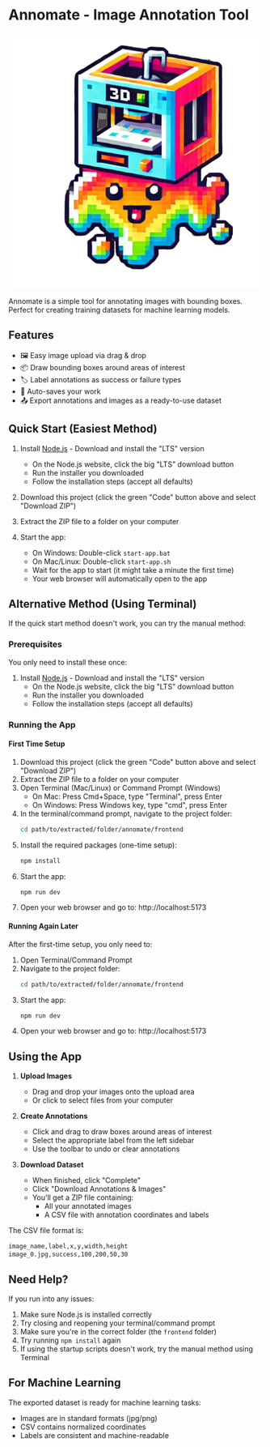# Annomate - Image Annotation Tool

![Annomate](./frontend/src/assets/mascot.png)

Annomate is a simple tool for annotating images with bounding boxes. Perfect for creating training datasets for machine learning models.

## Features
- 🖼️ Easy image upload via drag & drop
- 📦 Draw bounding boxes around areas of interest
- 🏷️ Label annotations as success or failure types
- 💾 Auto-saves your work
- 📤 Export annotations and images as a ready-to-use dataset

## Quick Start (Easiest Method)

1. Install [Node.js](https://nodejs.org/) - Download and install the "LTS" version
   - On the Node.js website, click the big "LTS" download button
   - Run the installer you downloaded
   - Follow the installation steps (accept all defaults)

2. Download this project (click the green "Code" button above and select "Download ZIP")

3. Extract the ZIP file to a folder on your computer

4. Start the app:
   - On Windows: Double-click `start-app.bat`
   - On Mac/Linux: Double-click `start-app.sh`
   - Wait for the app to start (it might take a minute the first time)
   - Your web browser will automatically open to the app

## Alternative Method (Using Terminal)

If the quick start method doesn't work, you can try the manual method:

### Prerequisites
You only need to install these once:
1. Install [Node.js](https://nodejs.org/) - Download and install the "LTS" version
   - On the Node.js website, click the big "LTS" download button
   - Run the installer you downloaded
   - Follow the installation steps (accept all defaults)

### Running the App

#### First Time Setup
1. Download this project (click the green "Code" button above and select "Download ZIP")
2. Extract the ZIP file to a folder on your computer
3. Open Terminal (Mac/Linux) or Command Prompt (Windows)
   - On Mac: Press Cmd+Space, type "Terminal", press Enter
   - On Windows: Press Windows key, type "cmd", press Enter
4. In the terminal/command prompt, navigate to the project folder:
   ```bash
   cd path/to/extracted/folder/annomate/frontend
   ```
5. Install the required packages (one-time setup):
   ```bash
   npm install
   ```
6. Start the app:
   ```bash
   npm run dev
   ```
7. Open your web browser and go to: http://localhost:5173

#### Running Again Later
After the first-time setup, you only need to:
1. Open Terminal/Command Prompt
2. Navigate to the project folder:
   ```bash
   cd path/to/extracted/folder/annomate/frontend
   ```
3. Start the app:
   ```bash
   npm run dev
   ```
4. Open your web browser and go to: http://localhost:5173

## Using the App

1. **Upload Images**
   - Drag and drop your images onto the upload area
   - Or click to select files from your computer

2. **Create Annotations**
   - Click and drag to draw boxes around areas of interest
   - Select the appropriate label from the left sidebar
   - Use the toolbar to undo or clear annotations

3. **Download Dataset**
   - When finished, click "Complete"
   - Click "Download Annotations & Images"
   - You'll get a ZIP file containing:
     - All your annotated images
     - A CSV file with annotation coordinates and labels

The CSV file format is:
```
image_name,label,x,y,width,height
image_0.jpg,success,100,200,50,30
```

## Need Help?
If you run into any issues:
1. Make sure Node.js is installed correctly
2. Try closing and reopening your terminal/command prompt
3. Make sure you're in the correct folder (the `frontend` folder)
4. Try running `npm install` again
5. If using the startup scripts doesn't work, try the manual method using Terminal

## For Machine Learning
The exported dataset is ready for machine learning tasks:
- Images are in standard formats (jpg/png)
- CSV contains normalized coordinates
- Labels are consistent and machine-readable
